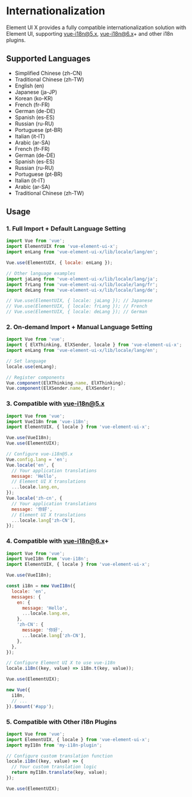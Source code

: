 # Internationalization

Element UI X provides a fully compatible internationalization solution with Element UI, supporting vue-i18n@5.x, vue-i18n@6.x+ and other i18n plugins.

## Supported Languages

- Simplified Chinese (zh-CN)
- Traditional Chinese (zh-TW)
- English (en)
- Japanese (ja-JP)
- Korean (ko-KR)
- French (fr-FR)
- German (de-DE)
- Spanish (es-ES)
- Russian (ru-RU)
- Portuguese (pt-BR)
- Italian (it-IT)
- Arabic (ar-SA)
- French (fr-FR)
- German (de-DE)
- Spanish (es-ES)
- Russian (ru-RU)
- Portuguese (pt-BR)
- Italian (it-IT)
- Arabic (ar-SA)
- Traditional Chinese (zh-TW)

## Usage

### 1. Full Import + Default Language Setting

```javascript
import Vue from 'vue';
import ElementUIX from 'vue-element-ui-x';
import enLang from 'vue-element-ui-x/lib/locale/lang/en';

Vue.use(ElementUIX, { locale: enLang });

// Other language examples
import jaLang from 'vue-element-ui-x/lib/locale/lang/ja';
import frLang from 'vue-element-ui-x/lib/locale/lang/fr';
import deLang from 'vue-element-ui-x/lib/locale/lang/de';

// Vue.use(ElementUIX, { locale: jaLang }); // Japanese
// Vue.use(ElementUIX, { locale: frLang }); // French
// Vue.use(ElementUIX, { locale: deLang }); // German
```

### 2. On-demand Import + Manual Language Setting

```javascript
import Vue from 'vue';
import { ElXThinking, ElXSender, locale } from 'vue-element-ui-x';
import enLang from 'vue-element-ui-x/lib/locale/lang/en';

// Set language
locale.use(enLang);

// Register components
Vue.component(ElXThinking.name, ElXThinking);
Vue.component(ElXSender.name, ElXSender);
```

### 3. Compatible with vue-i18n@5.x

```javascript
import Vue from 'vue';
import VueI18n from 'vue-i18n';
import ElementUIX, { locale } from 'vue-element-ui-x';

Vue.use(VueI18n);
Vue.use(ElementUIX);

// Configure vue-i18n@5.x
Vue.config.lang = 'en';
Vue.locale('en', {
  // Your application translations
  message: 'Hello',
  // Element UI X translations
  ...locale.lang.en,
});
Vue.locale('zh-cn', {
  // Your application translations
  message: '你好',
  // Element UI X translations
  ...locale.lang['zh-CN'],
});
```

### 4. Compatible with vue-i18n@6.x+

```javascript
import Vue from 'vue';
import VueI18n from 'vue-i18n';
import ElementUIX, { locale } from 'vue-element-ui-x';

Vue.use(VueI18n);

const i18n = new VueI18n({
  locale: 'en',
  messages: {
    en: {
      message: 'Hello',
      ...locale.lang.en,
    },
    'zh-CN': {
      message: '你好',
      ...locale.lang['zh-CN'],
    },
  },
});

// Configure Element UI X to use vue-i18n
locale.i18n((key, value) => i18n.t(key, value));

Vue.use(ElementUIX);

new Vue({
  i18n,
  // ...
}).$mount('#app');
```

### 5. Compatible with Other i18n Plugins

```javascript
import Vue from 'vue';
import ElementUIX, { locale } from 'vue-element-ui-x';
import myI18n from 'my-i18n-plugin';

// Configure custom translation function
locale.i18n((key, value) => {
  // Your custom translation logic
  return myI18n.translate(key, value);
});

Vue.use(ElementUIX);
```
